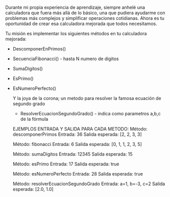 Durante mi propia experiencia de aprendizaje, siempre anhelé una calculadora que fuera más allá de lo básico, 
una que pudiera ayudarme con problemas más complejos y simplificar operaciones cotidianas. 
Ahora es tu oportunidad de crear esa calculadora mejorada que todos necesitamos.

Tu misión es implementar los siguientes métodos en tu calculadora mejorada:

  - DescomponerEnPrimos()
  - SecuenciaFibonacci() - hasta N numero de digitos
  - SumaDigitos()
  - EsPrimo()
  - EsNumeroPerfecto()

    Y la joya de la corona; un metodo para resolver la famosa ecuación de segundo grado
    -  ResolverEcuacionSegundoGrado() - indica como parametros a,b,c de la fórmula
   
    EJEMPLOS ENTRADA Y SALIDA PARA CADA METODO:
      Método: descomponerPrimos
      Entrada: 36
      Salida esperada: [2, 2, 3, 3]

      Método: fibonacci
      Entrada: 6
      Salida esperada: [0, 1, 1, 2, 3, 5]

      Método: sumaDigitos
      Entrada: 12345
      Salida esperada: 15

      Método: esPrimo
      Entrada: 17
      Salida esperada: true

      Método: esNumeroPerfecto
      Entrada: 28
      Salida esperada: true

      Método: resolverEcuacionSegundoGrado
      Entrada: a=1, b=-3, c=2
      Salida esperada: [2.0, 1.0]
